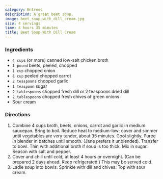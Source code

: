 ```yaml
---
category: Entrees
description: A great beet soup.
image: beet_soup_with_dill_cream.jpg
size: 4 servings
time: 4 hours 35 minutes
title: Beet Soup With Dill Cream
---
```

### Ingredients

* `4 cups` (or more) canned low-salt chicken broth
* `1 pound` beets, peeled, chopped
* `1 cup` chopped onion
* `¾ cup` peeled chopped carrot
* `2 teaspoons` chopped garlic
* `1 teaspoon` sugar
* `2 tablespoons` chopped fresh dill or 2 teaspoons dried dill
* `2 tablespoons` chopped fresh chives of green onions
* Sour cream

### Directions

1. Combine 4 cups broth, beets, onions, carrot and garlic in medium saucepan. Bring to boil. Reduce heat to medium-low; cover and simmer until vegetables are very tender, about 35 minutes. Cool slightly. Puree in blender in batches until smooth. (Jane prefers it unblended). Transfer to bowl. Thin with additional broth if soup is too thick. Mix in sugar. Season with salt and pepper.
2. Cover and chill until cold, at least 4 hours or overnight. (Can be prepared 2 days ahead. Keep refrigerated.) This may be served cold.
3. Ladle soup into bowls. Sprinkle with dill and chives. Top with sour cream.